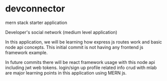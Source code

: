 # devconnector
mern stack starter application

Developer's social network (medium level application)

In this application, we will be learning how express js routes work and basic node api concepts. This initial commit is not having
any frontend js framework example.

In future commits there will be react framework usage with this node api including jwt web tokens. login/sign up profile related info crud with mlab are
major learning points in this application using MERN js.
